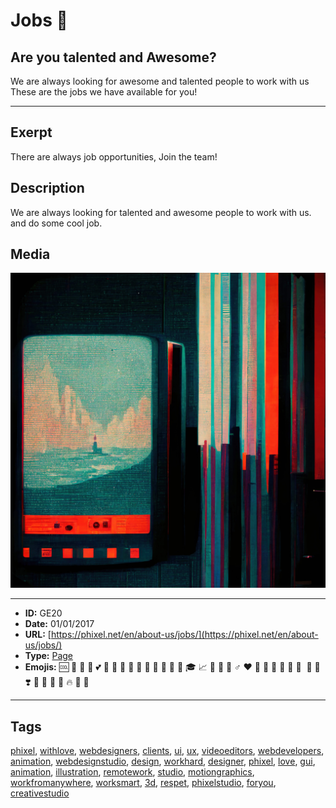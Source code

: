 # Jobs 💼
## Are you talented and Awesome?
We are always looking for awesome and talented people to work with us
These are the jobs we have available for you!


------------
## Exerpt
There are always job opportunities, Join the team!
## Description
We are always looking for talented and awesome people to work with us. and do some cool job.
## Media
<img src="media/jobs-1.jpg">

------------
- **ID:** GE20
- **Date:** 01/01/2017
- **URL:** [https://phixel.net/en/about-us/jobs/](https://phixel.net/en/about-us/jobs/)
- **Type:** [Page](#page)
- **Emojis:** 🆒 💼 💪 🏼 💕 🎒 💖 📠 💸 💞 💟 💙 👨 👩 🏽 🎓 📈 🧰 💛 👷 ‍♂ ️❤ 🎯 💓 🤗 🤲 🔨 📐 ️‍ 🚩 🌳 ❣️ 🤝 🏅 🔧 👏 🔥 🌠 💯

------------
## Tags
[phixel](#phixel), [withlove](#withlove), [webdesigners](#webdesigners), [clients](#clients), [ui](#ui), [ux](#ux), [videoeditors](#videoeditors), [webdevelopers](#webdevelopers), [animation](#animation), [webdesignstudio](#webdesignstudio), [design](#design), [workhard](#workhard), [designer](#designer), [phixel](#phixel), [love](#love), [gui](#gui), [animation](#animation), [illustration](#illustration), [remotework](#remotework), [studio](#studio), [motiongraphics](#motiongraphics), [workfromanywhere](#workfromanywhere), [worksmart](#worksmart), [3d](#3d), [respet](#respet), [phixelstudio](#phixelstudio), [foryou](#foryou), [creativestudio](#creativestudio)
